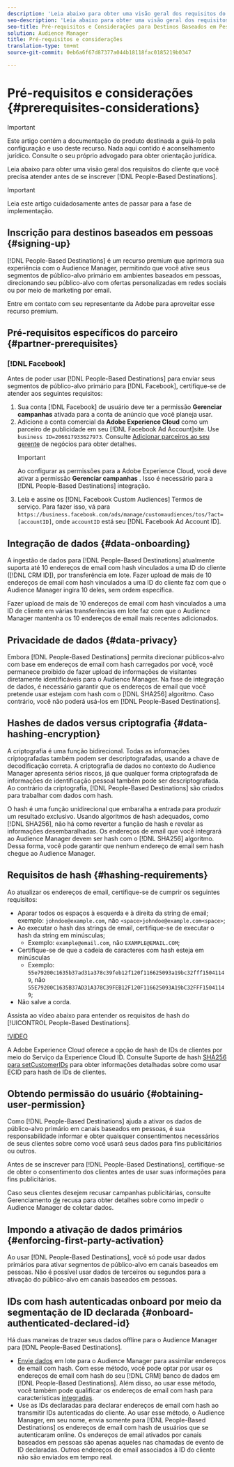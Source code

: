```yaml
---
description: 'Leia abaixo para obter uma visão geral dos requisitos do cliente que você precisa atender antes de se inscrever em Destinos baseados em pessoas.  '
seo-description: 'Leia abaixo para obter uma visão geral dos requisitos do cliente que você precisa atender antes de se inscrever em Destinos baseados em pessoas.  '
seo-title: Pré-requisitos e Considerações para Destinos Baseados em Pessoas
solution: Audience Manager
title: Pré-requisitos e considerações
translation-type: tm+mt
source-git-commit: 0eb6a6f67d87377a044b18118fac0185219b0347

---
```



# Pré-requisitos e considerações {#prerequisites-considerations}

>[!IMPORTANT]
>Este artigo contém a documentação do produto destinada a guiá-lo pela configuração e uso deste recurso. Nada aqui contido é aconselhamento jurídico. Consulte o seu próprio advogado para obter orientação jurídica.

Leia abaixo para obter uma visão geral dos requisitos do cliente que você precisa atender antes de se inscrever [!DNL People-Based Destinations].

>[!IMPORTANT]
> Leia este artigo cuidadosamente antes de passar para a fase de implementação.

## Inscrição para destinos baseados em pessoas {#signing-up}

[!DNL People-Based Destinations] é um recurso premium que aprimora sua experiência com o Audience Manager, permitindo que você ative seus segmentos de público-alvo primário em ambientes baseados em pessoas, direcionando seu público-alvo com ofertas personalizadas em redes sociais ou por meio de marketing por email.

Entre em contato com seu representante da Adobe para aproveitar esse recurso premium.

## Pré-requisitos específicos do parceiro {#partner-prerequisites}

### [!DNL Facebook]

Antes de poder usar [!DNL People-Based Destinations] para enviar seus segmentos de público-alvo primário para [!DNL Facebook], certifique-se de atender aos seguintes requisitos:

1. Sua conta [!DNL Facebook] de usuário deve ter a permissão **Gerenciar campanhas** ativada para a conta de anúncio que você planeja usar.
1. Adicione a conta comercial da **Adobe Experience Cloud** como um parceiro de publicidade em seu [!DNL Facebook Ad Account]site. Use `business ID=206617933627973`. Consulte [Adicionar parceiros ao seu gerente](https://www.facebook.com/business/help/708679622611131) de negócios para obter detalhes.
   >[!IMPORTANT]
   > Ao configurar as permissões para a Adobe Experience Cloud, você deve ativar a permissão **Gerenciar campanhas** . Isso é necessário para a [!DNL People-Based Destinations] integração.
1. Leia e assine os [!DNL Facebook Custom Audiences] Termos de serviço. Para fazer isso, vá para `https://business.facebook.com/ads/manage/customaudiences/tos/?act=[accountID]`, onde `accountID` está seu [!DNL Facebook Ad Account ID].

## Integração de dados {#data-onboarding}

A ingestão de dados para [!DNL People-Based Destinations] atualmente suporta até 10 endereços de email com hash vinculados a uma ID do cliente ([!DNL CRM ID]), por transferência em lote. Fazer upload de mais de 10 endereços de email com hash vinculados a uma ID do cliente faz com que o Audience Manager ingira 10 deles, sem ordem específica.

Fazer upload de mais de 10 endereços de email com hash vinculados a uma ID de cliente em várias transferências em lote faz com que o Audience Manager mantenha os 10 endereços de email mais recentes adicionados.

## Privacidade de dados {#data-privacy}

Embora [!DNL People-Based Destinations] permita direcionar públicos-alvo com base em endereços de email com hash carregados por você, você permanece proibido de fazer upload de informações de visitantes diretamente identificáveis para o Audience Manager. Na fase de integração de dados, é necessário garantir que os endereços de email que você pretende usar estejam com hash com o [!DNL SHA256] algoritmo. Caso contrário, você não poderá usá-los em [!DNL People-Based Destinations].

## Hashes de dados versus criptografia {#data-hashing-encryption}

A criptografia é uma função bidirecional. Todas as informações criptografadas também podem ser descriptografadas, usando a chave de decodificação correta. A criptografia de dados no contexto do Audience Manager apresenta sérios riscos, já que qualquer forma criptografada de informações de identificação pessoal também pode ser descriptografada. Ao contrário da criptografia, [!DNL People-Based Destinations] são criados para trabalhar com dados com hash.

O hash é uma função unidirecional que embaralha a entrada para produzir um resultado exclusivo. Usando algoritmos de hash adequados, como [!DNL SHA256], não há como reverter a função de hash e revelar as informações desembaralhadas. Os endereços de email que você integrará ao Audience Manager devem ser hash com o [!DNL SHA256] algoritmo. Dessa forma, você pode garantir que nenhum endereço de email sem hash chegue ao Audience Manager.

## Requisitos de hash {#hashing-requirements}

Ao atualizar os endereços de email, certifique-se de cumprir os seguintes requisitos:

* Aparar todos os espaços à esquerda e à direita da string de email; exemplo: `johndoe@example.com`, não `<space>johndoe@example.com<space>`;
* Ao executar o hash das strings de email, certifique-se de executar o hash da string em minúsculas;
   * Exemplo: `example@email.com`, não `EXAMPLE@EMAIL.COM`;
* Certifique-se de que a cadeia de caracteres com hash esteja em minúsculas
   * Exemplo: `55e79200c1635b37ad31a378c39feb12f120f116625093a19bc32fff15041149`, não `55E79200C1635B37AD31A378C39FEB12F120F116625093A19bC32FFF15041149`;
* Não salve a corda.

Assista ao vídeo abaixo para entender os requisitos de hash do [!UICONTROL People-Based Destinations].

[!VIDEO](https://video.tv.adobe.com/v/29003/?captions=por_br)

A Adobe Experience Cloud oferece a opção de hash de IDs de clientes por meio do Serviço da Experience Cloud ID. Consulte Suporte de hash [SHA256 para setCustomerIDs](https://docs.adobe.com/content/help/en/id-service/using/reference/hashing-support.html) para obter informações detalhadas sobre como usar ECID para hash de IDs de clientes.

## Obtendo permissão do usuário {#obtaining-user-permission}

Como [!DNL People-Based Destinations] ajuda a ativar os dados de público-alvo primário em canais baseados em pessoas, é sua responsabilidade informar e obter quaisquer consentimentos necessários de seus clientes sobre como você usará seus dados para fins publicitários ou outros.

Antes de se inscrever para [!DNL People-Based Destinations], certifique-se de obter o consentimento dos clientes antes de usar suas informações para fins publicitários.

Caso seus clientes desejem recusar campanhas publicitárias, consulte Gerenciamento [de](../../overview/data-security-and-privacy/opt-out-management.md) recusa para obter detalhes sobre como impedir o Audience Manager de coletar dados.

## Impondo a ativação de dados primários {#enforcing-first-party-activation}

Ao usar [!DNL People-Based Destinations], você só pode usar dados primários para ativar segmentos de público-alvo em canais baseados em pessoas. Não é possível usar dados de terceiros ou segundos para a ativação do público-alvo em canais baseados em pessoas.

## IDs com hash autenticadas onboard por meio da segmentação de ID declarada {#onboard-authenticated-declared-id}

Há duas maneiras de trazer seus dados offline para o Audience Manager para [!DNL People-Based Destinations].

* [Envie dados](../../integration/sending-audience-data/batch-data-transfer-explained/batch-data-transfer-overview.md) em lote para o Audience Manager para assimilar endereços de email com hash. Com esse método, você pode optar por usar os endereços de email com hash do seu [!DNL CRM] banco de dados em [!DNL People-Based Destinations]. Além disso, ao usar esse método, você também pode qualificar os endereços de email com hash para características [integradas](../traits/trait-qualification-reference.md).
* Use as IDs [](../declared-ids.md) declaradas para declarar endereços de email com hash ao transmitir IDs autenticadas do cliente. Ao usar esse método, o Audience Manager, em seu nome, envia somente para [!DNL People-Based Destinations] os endereços de email com hash de usuários que se autenticaram online. Os endereços de email ativados por canais baseados em pessoas são apenas aqueles nas chamadas de evento de ID declaradas. Outros endereços de email associados à ID do cliente não são enviados em tempo real.
